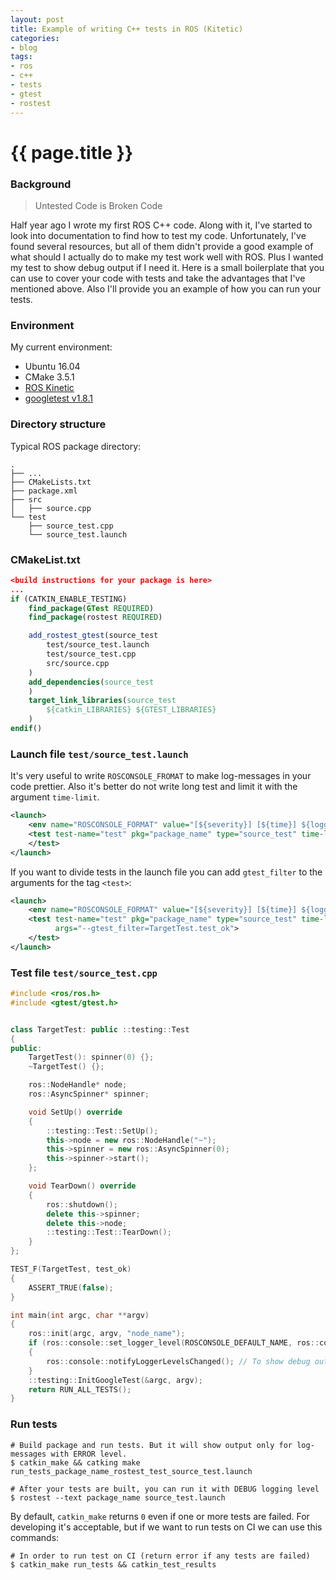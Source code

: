 ```yaml
---
layout: post
title: Example of writing C++ tests in ROS (Kitetic)
categories:
- blog
tags:
- ros
- c++
- tests
- gtest
- rostest
---
```


# {{ page.title }}

### Background

> Untested Code is Broken Code

Half year ago I wrote my first ROS C++ code. Along with it, I've started to look into documentation to find how to test my code. Unfortunately, I've found several resources, but all of them didn't provide a good example of what should I actually do to make my test work well with ROS. Plus I wanted my test to show debug output if I need it.
Here is a small boilerplate that you can use to cover your code with tests and take the advantages that I've mentioned above. Also I'll provide you an example of how you can run your tests.

### Environment

My current environment:
* Ubuntu 16.04
* CMake 3.5.1
* [ROS Kinetic](https://wiki.ros.org/kinetic/Installation/Ubuntu)
* [googletest v1.8.1](https://github.com/google/googletest/releases/tag/release-1.8.1)

### Directory structure

Typical ROS package directory:
```
.
├── ...
├── CMakeLists.txt
├── package.xml
├── src
│   ├── source.cpp
└── test
    ├── source_test.cpp
    └── source_test.launch
```

### CMakeList.txt

```cmake
<build instructions for your package is here>
...
if (CATKIN_ENABLE_TESTING)
    find_package(GTest REQUIRED)
    find_package(rostest REQUIRED)

    add_rostest_gtest(source_test
        test/source_test.launch
        test/source_test.cpp
        src/source.cpp
    )
    add_dependencies(source_test
    )
    target_link_libraries(source_test
        ${catkin_LIBRARIES} ${GTEST_LIBRARIES}
    )
endif()
```
### Launch file `test/source_test.launch`

It's very useful to write `ROSCONSOLE_FROMAT` to make log-messages in your code prettier. Also it's better do not write long test and limit it with the argument `time-limit`.

```xml
<launch>
    <env name="ROSCONSOLE_FORMAT" value="[${severity}] [${time}] ${logger}: ${message}"/>
    <test test-name="test" pkg="package_name" type="source_test" time-limit="10.0">
    </test>
</launch>
```
If you want to divide tests in the launch file you can add `gtest_filter` to the arguments for the tag `<test>`:
```xml
<launch>
    <env name="ROSCONSOLE_FORMAT" value="[${severity}] [${time}] ${logger}: ${message}"/>
    <test test-name="test" pkg="package_name" type="source_test" time-limit="10.0"
          args="--gtest_filter=TargetTest.test_ok">
    </test>
</launch>
```


### Test file `test/source_test.cpp`

```cpp
#include <ros/ros.h>
#include <gtest/gtest.h>


class TargetTest: public ::testing::Test
{
public:
    TargetTest(): spinner(0) {};
    ~TargetTest() {};

    ros::NodeHandle* node;
    ros::AsyncSpinner* spinner;

    void SetUp() override
    {
        ::testing::Test::SetUp();
        this->node = new ros::NodeHandle("~");
        this->spinner = new ros::AsyncSpinner(0);
        this->spinner->start();
    };

    void TearDown() override
    {
        ros::shutdown();
        delete this->spinner;
        delete this->node;
        ::testing::Test::TearDown();
    }
};

TEST_F(TargetTest, test_ok)
{
    ASSERT_TRUE(false);
}

int main(int argc, char **argv)
{
    ros::init(argc, argv, "node_name");
    if (ros::console::set_logger_level(ROSCONSOLE_DEFAULT_NAME, ros::console::levels::Debug))
    {
        ros::console::notifyLoggerLevelsChanged(); // To show debug output in the tests
    }
    ::testing::InitGoogleTest(&argc, argv);
    return RUN_ALL_TESTS();
}

```
### Run tests

```shell
# Build package and run tests. But it will show output only for log-messages with ERROR level.
$ catkin_make && catking make run_tests_package_name_rostest_test_source_test.launch
    
# After your tests are built, you can run it with DEBUG logging level
$ rostest --text package_name source_test.launch
```

By default, `catkin_make` returns `0` even if one or more tests are failed. For developing it's acceptable, but if we want to run tests on CI we can use this commands:
```shell
# In order to run test on CI (return error if any tests are failed)
$ catkin_make run_tests && catkin_test_results
```
